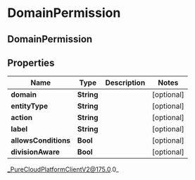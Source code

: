 # DomainPermission

## DomainPermission

## Properties

|Name | Type | Description | Notes|
|------------ | ------------- | ------------- | -------------|
| **domain** | **String** |  | [optional] |
| **entityType** | **String** |  | [optional] |
| **action** | **String** |  | [optional] |
| **label** | **String** |  | [optional] |
| **allowsConditions** | **Bool** |  | [optional] |
| **divisionAware** | **Bool** |  | [optional] |



_PureCloudPlatformClientV2@175.0.0_
